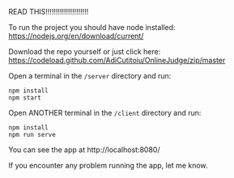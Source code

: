 READ THIS!!!!!!!!!!!!!!!!!!!!!

To run the project you should have node installed:
https://nodejs.org/en/download/current/

Download the repo yourself or just click here:
https://codeload.github.com/AdiCutitoiu/OnlineJudge/zip/master

Open a terminal in the `/server` directory and run:
```
npm install
npm start
```

Open ANOTHER terminal in the `/client` directory and run:
```
npm install
npm run serve
```

You can see the app at http://localhost:8080/

If you encounter any problem running the app, let me know.